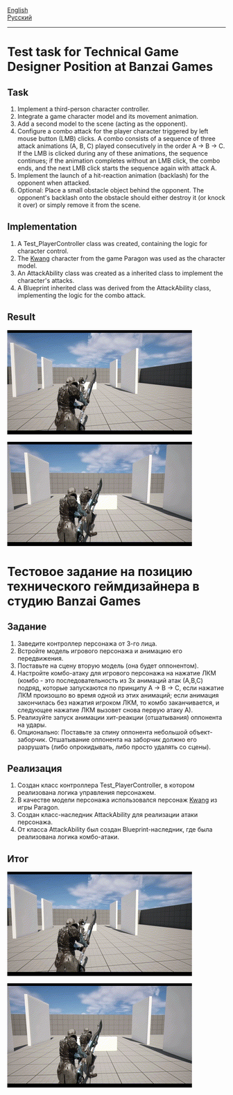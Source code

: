 [English](#test-task-for-technical-game-designer-position-at-banzai-games)  
[Русский](#тестовое-задание-на-позицию-технического-геймдизайнера-в-студию-banzai-games)

---

# Test task for Technical Game Designer Position at Banzai Games

## Task

1. Implement a third-person character controller.
2. Integrate a game character model and its movement animation.
3. Add a second model to the scene (acting as the opponent).
4. Configure a combo attack for the player character triggered by left mouse button (LMB) clicks. A combo consists of a sequence of three attack animations (A, B, C) played consecutively in the order A -> B -> C. If the LMB is clicked during any of these animations, the sequence continues; if the animation completes without an LMB click, the combo ends, and the next LMB click starts the sequence again with attack A. 
5. Implement the launch of a hit-reaction animation (backlash) for the opponent when attacked. 
6. Optional: Place a small obstacle object behind the opponent. The opponent's backlash onto the obstacle should either destroy it (or knock it over) or simply remove it from the scene.

## Implementation

1. A Test_PlayerController class was created, containing the logic for character control.
2. The [Kwang](https://www.unrealengine.com/marketplace/en-US/product/paragon-kwang) character from the game Paragon was used as the character model.
3. An AttackAbility class was created as a inherited class to implement the character's attacks.
4. A Blueprint inherited class was derived from the AttackAbility class, implementing the logic for the combo attack.

## Result

![Combo](Assets/Combo.gif)

![Attack](Assets/Attack.gif)

# Тестовое задание на позицию технического геймдизайнера в студию Banzai Games

## Задание

1. Заведите контроллер персонажа от 3-го лица.
2. Встройте модель игрового персонажа и анимацию его передвижения.
3. Поставьте на сцену вторую модель (она будет оппонентом).
4. Настройте комбо-атаку для игрового персонажа на нажатие ЛКМ (комбо - это последовательность из 3х анимаций атак (А,В,С) подряд, которые запускаются по принципу А -> В -> С, если нажатие ЛКМ произошло во время одной из этих анимаций; если анимация закончилась без нажатия игроком ЛКМ, то комбо заканчивается, и следующее нажатие ЛКМ вызовет снова первую атаку А).
5. Реализуйте запуск анимации хит-реакции (отшатывания) оппонента на удары.
6. Опционально: Поставьте за спину оппонента небольшой объект-заборчик. Отшатывание оппонента на заборчик должно его разрушать (либо опрокидывать, либо просто удалять со сцены).

## Реализация

1. Создан класс контроллера Test_PlayerController, в котором реализована логика управления персонажем.
2. В качестве модели персонажа использовался персонаж [Kwang](https://www.unrealengine.com/marketplace/en-US/product/paragon-kwang) из игры Paragon.
3. Создан класс-наследник AttackAbility для реализации атаки персонажа.
4. От класса AttackAbility был создан Blueprint-наследник, где была реализована логика комбо-атаки.

## Итог

![Combo](Assets/Combo.gif)
  
![Attack](Assets/Attack.gif)
